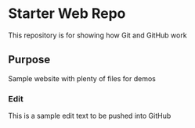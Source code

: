 # Starter Web Repo

This repository is for showing how Git and GitHub work

## Purpose

Sample website with plenty of files for demos

### Edit

This is a sample edit text to be pushed into GitHub